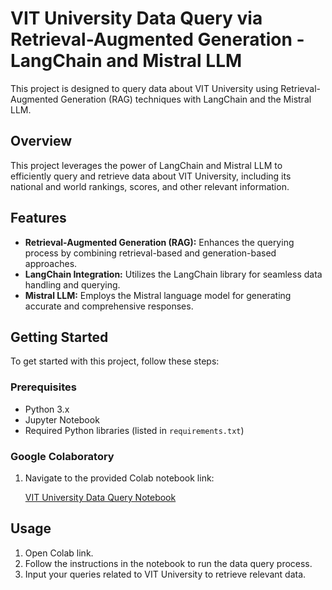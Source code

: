 # VIT University Data Query via Retrieval-Augmented Generation - LangChain and Mistral LLM

This project is designed to query data about VIT University using Retrieval-Augmented Generation (RAG) techniques with LangChain and the Mistral LLM.

## Overview

This project leverages the power of LangChain and Mistral LLM to efficiently query and retrieve data about VIT University, including its national and world rankings, scores, and other relevant information.

## Features

- **Retrieval-Augmented Generation (RAG):** Enhances the querying process by combining retrieval-based and generation-based approaches.
- **LangChain Integration:** Utilizes the LangChain library for seamless data handling and querying.
- **Mistral LLM:** Employs the Mistral language model for generating accurate and comprehensive responses.

## Getting Started

To get started with this project, follow these steps:

### Prerequisites

- Python 3.x
- Jupyter Notebook
- Required Python libraries (listed in `requirements.txt`)

### Google Colaboratory

1. Navigate to the provided Colab notebook link:

    [VIT University Data Query Notebook](https://colab.research.google.com/drive/11yS9o82yDYpmZCdhWR82pclDj0C6DaIR?usp=sharing)

## Usage

1. Open Colab link.
2. Follow the instructions in the notebook to run the data query process.
3. Input your queries related to VIT University to retrieve relevant data.
